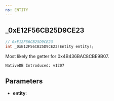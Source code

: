 ```yaml
---
ns: ENTITY
---
```

## _0xE12F56CB25D9CE23

```c
// 0xE12F56CB25D9CE23
int _0xE12F56CB25D9CE23(Entity entity);
```

Most likely the getter for 0x4B436BAC8CBE9B07.

```
NativeDB Introduced: v1207
```

## Parameters
* **entity**:
